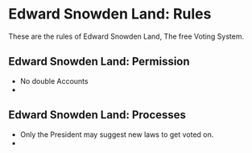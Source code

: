 # Edward Snowden Land: Rules

These are the rules of Edward Snowden Land, The free Voting System.

## Edward Snowden Land: Permission

- No double Accounts
- 

## Edward Snowden Land: Processes

- Only the President may suggest new laws to get voted on.
- 
